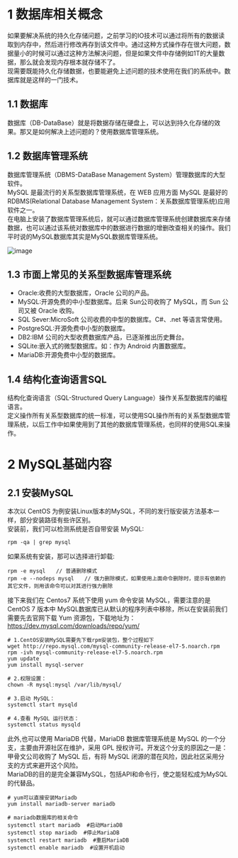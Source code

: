 <h1>1 数据库相关概念</h1>

如果要解决系统的持久化存储问题，之前学习的IO技术可以通过将所有的数据读取到内存中，然后进行修改再存到该文件中。通过这种方式操作存在很大问题，数据量小的时候可以通过这种方法解决问题，但是如果文件中存储例如1T的大量数据，那么就会发现内存根本就存储不了。<br>
现需要既能持久化存储数据，也要能避免上述问题的技术使用在我们的系统中。数据库就是这样的一门技术。<br>

<h2>1.1 数据库</h2>

数据库（DB-DataBase）就是将数据存储在硬盘上，可以达到持久化存储的效果。那又是如何解决上述问题的？使用数据库管理系统。

<h2>1.2 数据库管理系统</h2>

数据库管理系统（DBMS-DataBase Management System）管理数据库的大型软件。<br>
MySQL 是最流行的关系型数据库管理系统，在 WEB 应用方面 MySQL 是最好的 RDBMS(Relational Database Management System：关系数据库管理系统)应用软件之一。<br>
在电脑上安装了数据库管理系统后，就可以通过数据库管理系统创建数据库来存储数据，也可以通过该系统对数据库中的数据进行数据的增删改查相关的操作。我们平时说的MySQL数据库其实是MySQL数据库管理系统。<br>

![image](https://github.com/WarlockW/JAVA_Learning/assets/64346345/ad96fc62-389c-4759-b470-45963cafbd41)

<h2>1.3 市面上常见的关系型数据库管理系统</h2>

<ul>
  <li>Oracle:收费的大型数据库，Oracle 公司的产品。 </li>
  <li>MySQL:开源免费的中小型数据库。后来 Sun公司收购了 MySQL，而 Sun 公司又被 Oracle 收购。 </li>
  <li>SQL Sever:MicroSoft 公司收费的中型的数据库。C#、.net 等语言常使用。 </li>
  <li>PostgreSQL:开源免费中小型的数据库。 </li>
  <li>DB2:IBM 公司的大型收费数据库产品，已逐渐推出历史舞台。 </li>
  <li>SQLite:嵌入式的微型数据库。如：作为 Android 内置数据库。 </li>
  <li>MariaDB:开源免费中小型的数据库。 </li>
</ul>

<h2>1.4 结构化查询语言SQL</h2>

结构化查询语言（SQL-Structured Query Language）操作关系型数据库的编程语言。<br>
定义操作所有关系型数据库的统一标准，可以使用SQL操作所有的关系型数据库管理系统，以后工作中如果使用到了其他的数据库管理系统，也同样的使用SQL来操作。<br>

<h1>2 MySQL基础内容</h1>

<h2>2.1 安装MySQL</h2>
本次以 CentOS 为例安装Linux版本的MySQL，不同的发行版安装方法基本一样，部分安装路径有些许区别。<br>
安装前，我们可以检测系统是否自带安装 MySQL:<br>

```
rpm -qa | grep mysql
```

如果系统有安装，那可以选择进行卸载:<br>

```
rpm -e mysql　　// 普通删除模式
rpm -e --nodeps mysql　　// 强力删除模式，如果使用上面命令删除时，提示有依赖的其它文件，则用该命令可以对其进行强力删除
```

接下来我们在 Centos7 系统下使用 yum 命令安装 MySQL，需要注意的是 CentOS 7 版本中 MySQL数据库已从默认的程序列表中移除，所以在安装前我们需要先去官网下载 Yum 资源包，下载地址为：https://dev.mysql.com/downloads/repo/yum/ <br>

```
# 1.CentOS安装MySQL需要先下载rpm安装包，整个过程如下
wget http://repo.mysql.com/mysql-community-release-el7-5.noarch.rpm
rpm -ivh mysql-community-release-el7-5.noarch.rpm
yum update
yum install mysql-server

# 2.权限设置：
chown -R mysql:mysql /var/lib/mysql/

# 3.启动 MySQL：
systemctl start mysqld

# 4.查看 MySQL 运行状态：
systemctl status mysqld
```

此外,也可以使用 MariaDB 代替，MariaDB 数据库管理系统是 MySQL 的一个分支，主要由开源社区在维护，采用 GPL 授权许可。开发这个分支的原因之一是：甲骨文公司收购了 MySQL 后，有将 MySQL 闭源的潜在风险，因此社区采用分支的方式来避开这个风险。 <br>
MariaDB的目的是完全兼容MySQL，包括API和命令行，使之能轻松成为MySQL的代替品。 <br>

```
# yum可以直接安装Mariadb
yum install mariadb-server mariadb

# mariadb数据库的相关命令
systemctl start mariadb  #启动MariaDB
systemctl stop mariadb  #停止MariaDB
systemctl restart mariadb  #重启MariaDB
systemctl enable mariadb  #设置开机启动
```
